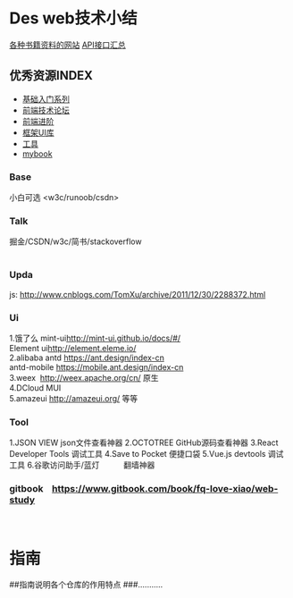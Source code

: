 # Des  web技术小结
[各种书籍资料的网站](https://github.com/justjavac/free-programming-books-zh_CN) 
[API接口汇总](https://github.com/toddmotto/public-apis) 
## 优秀资源INDEX
* [基础入门系列](#base)
* [前端技术论坛](#talk)
* [前端进阶](#upda)
* [框架UI库](#ui)
* [工具](#tool)  
* [mybook](#gitbook)     
### Base
  小白可选 <w3c/runoob/csdn> 

### Talk    
  掘金/CSDN/w3c/简书/stackoverflow <br>
    
### Upda  
  js: <http://www.cnblogs.com/TomXu/archive/2011/12/30/2288372.html> 
### Ui
1.饿了么 mint-ui<http://mint-ui.github.io/docs/#/> <br>
       Element ui<http://element.eleme.io/><br>
2.alibaba antd <https://ant.design/index-cn> <br>
   antd-mobile <https://mobile.ant.design/index-cn><br>
3.weex  <http://weex.apache.org/cn/>  原生<br>
4.DCloud  MUI  <br>
5.amazeui <http://amazeui.org/>  等等   <br>                      

### Tool <br>
1.JSON VIEW                  json文件查看神器 
2.OCTOTREE                   GitHub源码查看神器
3.React Developer Tools      调试工具 
4.Save to Pocket             便捷口袋
5.Vue.js devtools            调试工具
6.谷歌访问助手/蓝灯             翻墙神器  

### gitbook    <https://www.gitbook.com/book/fq-love-xiao/web-study>
      
# 指南
##指南说明各个仓库的作用特点
###...........
